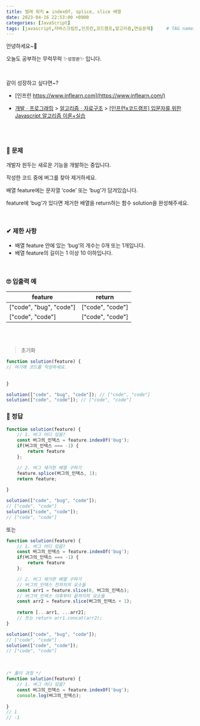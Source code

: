 ```yaml
---
title: 벌레 퇴치 ▶ indexOf, splice, slice 배열
date: 2023-04-16 22:53:00 +0900
categories: [JavaScript]
tags: [javascript,자바스크립트,인프런,코드캠프,알고리즘,연습문제]     # TAG names should always be lowercase
---
```


안녕하세요~👋

오늘도 공부하는 무럭무럭 ✨`성장몬`✨ 입니다. 

<br>

같이 성장하고 싶다면~?

+ [인프런 https://www.inflearn.com](https://www.inflearn.com/)

+ [개발ㆍ프로그래밍](https://www.inflearn.com/courses/it-programming) > [알고리즘ㆍ자료구조](https://www.inflearn.com/courses/it-programming/algorithm) > [[인프런x코드캠프] 입문자를 위한 Javascript 알고리즘 이론+실습](https://inf.run/eFWF)

<br>

<br>

### 📝 **문제**

개발자 원두는 새로운 기능을 개발하는 중입니다.

작성한 코드 중에 버그를 찾아 제거하세요. 

배열 feature에는 문자열 ‘code’ 또는 ‘bug’가 담겨있습니다. 

feature에 ‘bug’가 있다면 제거한 배열을 return하는 함수 solution을 완성해주세요.

<br>

### ✔ **제한 사항**

- 배열 feature 안에 있는 ‘bug’의 개수는 0개 또는 1개입니다.
- 배열 feature의 길이는 1 이상 10 이하입니다.

<br>

### 🙄 **입출력 예**

| feature | return |
| --- | --- |
| ["code", "bug", "code"] | ["code", "code"] |
| ["code", "code"] | ["code", "code"] |


<br>

<br>

> 초기화

```javascript
function solution(feature) {
// 여기에 코드를 작성하세요.
	
	
}

solution(["code", "bug", "code"]); // ["code", "code"]
solution(["code", "code"]); // ["code", "code"]
```

### 💖 정답

```javascript
function solution(feature) {
	// 1. 버그 어디 있음?
	const 버그의_인덱스 = feature.indexOf('bug');
	if(버그의_인덱스 === -1) {
		return feature
	};

	// 2. 버그 제거한 배열 구하기
	feature.splice(버그의_인덱스, 1);
	return feature;
	
}

solution(["code", "bug", "code"]); 
// ["code", "code"]
solution(["code", "code"]); 
// ["code", "code"]
```

또는

```javascript
function solution(feature) {
	// 1. 버그 어디 있음?
	const 버그의_인덱스 = feature.indexOf('bug');
	if(버그의_인덱스 === -1) {
		return feature
	};

	// 2. 버그 제거한 배열 구하기
	// 버그의_인덱스 전까지의 요소들
	const arr1 = feature.slice(0, 버그의_인덱스);
	// 버그의_인덱스 이후부터 끝까지의 요소들
	const arr2 = feature.slice(버그의_인덱스 + 1);
	
	return [...arr1, ...arr2];
	// 또는 return arr1.concat(arr2);
}

solution(["code", "bug", "code"]); 
// ["code", "code"]
solution(["code", "code"]); 
// ["code", "code"]
```
<br>

```javascript
/* 풀이 과정 */
function solution(feature) {
	// 1. 버그 어디 있음?
	const 버그의_인덱스 = feature.indexOf('bug');
	console.log(버그의_인덱스);
	
}
// 1
// -1
```

<br>

<br>

<br>